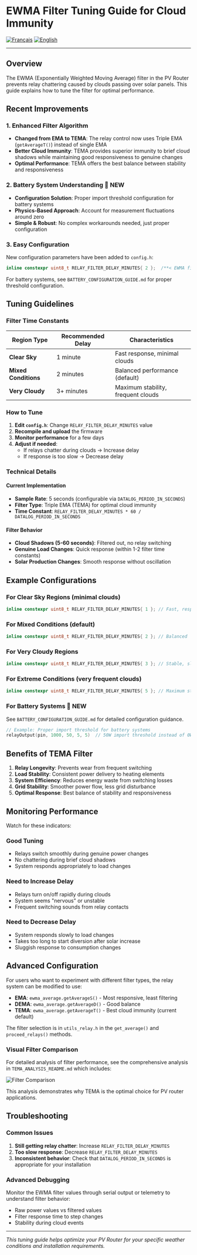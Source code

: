 # EWMA Filter Tuning Guide for Cloud Immunity

[![Français](https://img.shields.io/badge/🇫🇷%20Langue-Français-blue?style=for-the-badge)](EWMA_TUNING_GUIDE.md) [![English](https://img.shields.io/badge/🌍%20Language-English-red?style=for-the-badge)](EWMA_TUNING_GUIDE.en.md)

---

## Overview

The EWMA (Exponentially Weighted Moving Average) filter in the PV Router prevents relay chattering caused by clouds passing over solar panels. This guide explains how to tune the filter for optimal performance.

## Recent Improvements

### 1. Enhanced Filter Algorithm
- **Changed from EMA to TEMA**: The relay control now uses Triple EMA (`getAverageT()`) instead of single EMA
- **Better Cloud Immunity**: TEMA provides superior immunity to brief cloud shadows while maintaining good responsiveness to genuine changes
- **Optimal Performance**: TEMA offers the best balance between stability and responsiveness

### 2. Battery System Understanding 🔋 **NEW**
- **Configuration Solution**: Proper import threshold configuration for battery systems
- **Physics-Based Approach**: Account for measurement fluctuations around zero
- **Simple & Robust**: No complex workarounds needed, just proper configuration

### 3. Easy Configuration
New configuration parameters have been added to `config.h`:

```cpp
inline constexpr uint8_t RELAY_FILTER_DELAY_MINUTES{ 2 };  /**< EWMA filter delay in minutes */
```

For battery systems, see `BATTERY_CONFIGURATION_GUIDE.md` for proper threshold configuration.

## Tuning Guidelines

### Filter Time Constants

| Region Type | Recommended Delay | Characteristics |
|-------------|------------------|-----------------|
| **Clear Sky** | 1 minute | Fast response, minimal clouds |
| **Mixed Conditions** | 2 minutes | Balanced performance (default) |
| **Very Cloudy** | 3+ minutes | Maximum stability, frequent clouds |

### How to Tune

1. **Edit `config.h`**: Change `RELAY_FILTER_DELAY_MINUTES` value
2. **Recompile and upload** the firmware
3. **Monitor performance** for a few days
4. **Adjust if needed**:
   - If relays chatter during clouds → Increase delay
   - If response is too slow → Decrease delay

### Technical Details

#### Current Implementation
- **Sample Rate**: 5 seconds (configurable via `DATALOG_PERIOD_IN_SECONDS`)
- **Filter Type**: Triple EMA (TEMA) for optimal cloud immunity
- **Time Constant**: `RELAY_FILTER_DELAY_MINUTES * 60 / DATALOG_PERIOD_IN_SECONDS`

#### Filter Behavior
- **Cloud Shadows (5-60 seconds)**: Filtered out, no relay switching
- **Genuine Load Changes**: Quick response (within 1-2 filter time constants)
- **Solar Production Changes**: Smooth response without oscillation

## Example Configurations

### For Clear Sky Regions (minimal clouds)
```cpp
inline constexpr uint8_t RELAY_FILTER_DELAY_MINUTES{ 1 }; // Fast, responsive
```

### For Mixed Conditions (default)
```cpp
inline constexpr uint8_t RELAY_FILTER_DELAY_MINUTES{ 2 }; // Balanced
```

### For Very Cloudy Regions
```cpp
inline constexpr uint8_t RELAY_FILTER_DELAY_MINUTES{ 3 }; // Stable, slow
```

### For Extreme Conditions (very frequent clouds)
```cpp
inline constexpr uint8_t RELAY_FILTER_DELAY_MINUTES{ 5 }; // Maximum stability
```

### For Battery Systems 🔋 **NEW**
See `BATTERY_CONFIGURATION_GUIDE.md` for detailed configuration guidance.
```cpp
// Example: Proper import threshold for battery systems
relayOutput(pin, 1000, 50, 5, 5)  // 50W import threshold instead of 0W
```

## Benefits of TEMA Filter

1. **Relay Longevity**: Prevents wear from frequent switching
2. **Load Stability**: Consistent power delivery to heating elements
3. **System Efficiency**: Reduces energy waste from switching losses
4. **Grid Stability**: Smoother power flow, less grid disturbance
5. **Optimal Response**: Best balance of stability and responsiveness

## Monitoring Performance

Watch for these indicators:

### Good Tuning
- Relays switch smoothly during genuine power changes
- No chattering during brief cloud shadows
- System responds appropriately to load changes

### Need to Increase Delay
- Relays turn on/off rapidly during clouds
- System seems "nervous" or unstable
- Frequent switching sounds from relay contacts

### Need to Decrease Delay  
- System responds slowly to load changes
- Takes too long to start diversion after solar increase
- Sluggish response to consumption changes

## Advanced Configuration

For users who want to experiment with different filter types, the relay system can be modified to use:

- **EMA**: `ewma_average.getAverageS()` - Most responsive, least filtering
- **DEMA**: `ewma_average.getAverageD()` - Good balance
- **TEMA**: `ewma_average.getAverageT()` - Best cloud immunity (current default)

The filter selection is in `utils_relay.h` in the `get_average()` and `proceed_relays()` methods.

### Visual Filter Comparison

For detailed analysis of filter performance, see the comprehensive analysis in `TEMA_ANALYSIS_README.md` which includes:

![Filter Comparison](../plots/ema_dema_tema_comparison_extended.png)

This analysis demonstrates why TEMA is the optimal choice for PV router applications.

## Troubleshooting

### Common Issues

1. **Still getting relay chatter**: Increase `RELAY_FILTER_DELAY_MINUTES`
2. **Too slow response**: Decrease `RELAY_FILTER_DELAY_MINUTES`
3. **Inconsistent behavior**: Check that `DATALOG_PERIOD_IN_SECONDS` is appropriate for your installation

### Advanced Debugging

Monitor the EWMA filter values through serial output or telemetry to understand filter behavior:
- Raw power values vs filtered values
- Filter response time to step changes
- Stability during cloud events

---

*This tuning guide helps optimize your PV Router for your specific weather conditions and installation requirements.*